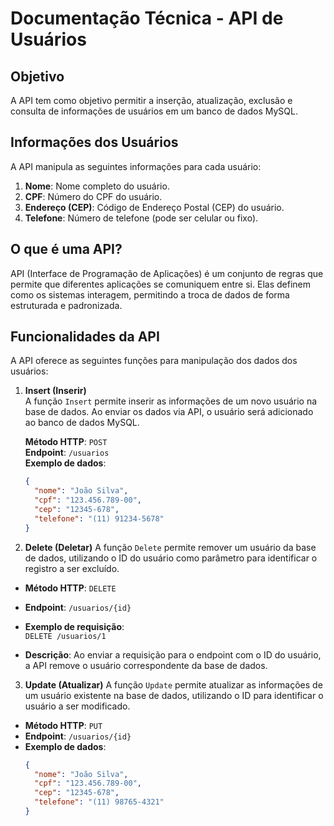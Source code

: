 # Documentação Técnica - API de Usuários

## Objetivo

A API tem como objetivo permitir a inserção, atualização, exclusão e consulta de informações de usuários em um banco de dados MySQL.

## Informações dos Usuários

A API manipula as seguintes informações para cada usuário:

1. **Nome**: Nome completo do usuário.
2. **CPF**: Número do CPF do usuário.
3. **Endereço (CEP)**: Código de Endereço Postal (CEP) do usuário.
4. **Telefone**: Número de telefone (pode ser celular ou fixo).

## O que é uma API?

API (Interface de Programação de Aplicações) é um conjunto de regras que permite que diferentes aplicações se comuniquem entre si. Elas definem como os sistemas interagem, permitindo a troca de dados de forma estruturada e padronizada.

## Funcionalidades da API

A API oferece as seguintes funções para manipulação dos dados dos usuários:

1. **Insert (Inserir)**  
   A função `Insert` permite inserir as informações de um novo usuário na base de dados. Ao enviar os dados via API, o usuário será adicionado ao banco de dados MySQL.

   **Método HTTP**: `POST`  
   **Endpoint**: `/usuarios`  
   **Exemplo de dados**:
   ```json
   {
     "nome": "João Silva",
     "cpf": "123.456.789-00",
     "cep": "12345-678",
     "telefone": "(11) 91234-5678"
   }


2. **Delete (Deletar)**
A função `Delete` permite remover um usuário da base de dados, utilizando o ID do usuário como parâmetro para identificar o registro a ser excluído.

- **Método HTTP**: `DELETE`
- **Endpoint**: `/usuarios/{id}`
- **Exemplo de requisição**:  
  `DELETE /usuarios/1`

- **Descrição**: Ao enviar a requisição para o endpoint com o ID do usuário, a API remove o usuário correspondente da base de dados.

3. **Update (Atualizar)**
A função `Update` permite atualizar as informações de um usuário existente na base de dados, utilizando o ID para identificar o usuário a ser modificado.

- **Método HTTP**: `PUT`
- **Endpoint**: `/usuarios/{id}`
- **Exemplo de dados**:
  ```json
  {
    "nome": "João Silva",
    "cpf": "123.456.789-00",
    "cep": "12345-678",
    "telefone": "(11) 98765-4321"
  }
